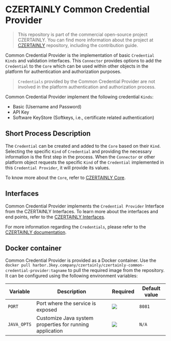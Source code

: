 # CZERTAINLY Common Credential Provider

> This repository is part of the commercial open-source project CZERTAINLY. 
> You can find more information about the project at [CZERTAINLY](https://github.com/3KeyCompany/CZERTAINLY) repository, including the contribution guide.

Common Credential Provider is the implementation of basic `Credential` `Kinds` and validation interfaces. This `Connector` provides options to add the `Credential` to the `Core` which can be used within other objects in the platform for authentication and authorization purposes.

> `Credentials` provided by the Common Credential Provider are not involved in
the platform authentication and authorization process.

Common Credential Provider implement the following credential `Kinds`:
- Basic (Username and Password)
- API Key
- Software KeyStore (Softkeys, i.e., certificate related authentication)

## Short Process Description

The `Credential` can be created and added to the `Core` based on their `Kind`. Selecting the specific `Kind` of `Credential` and providing the necessary information is the first step in the process.  When the `Connector` or other platform object requests the specific `Kind` of the `Credential` implemented in this `Credential Provider`, it will provide its values.

To know more about the `Core`, refer to [CZERTAINLY Core](https://github.com/3KeyCompany/CZERTAINLY-Core).

## Interfaces

Common Credential Provider implements the `Credential Provider` Interface from the CZERTAINLY Interfaces. To learn more about the interfaces and end points, refer to the [CZERTAINLY Interfaces](https://github.com/3KeyCompany/CZERTAINLY-Interfaces).

For more information regarding the `Credentials`, please refer to the [CZERTAINLY documentation](https://docs.czertainly.com).

## Docker container

Common Credential Provider is provided as a Docker container. Use the `docker pull harbor.3key.company/czertainly/czertainly-common-credential-provider:tagname` to pull the required image from the repository. It can be configured using the following environment variables:

| Variable    | Description                                              | Required                                      | Default value |
|-------------|----------------------------------------------------------|-----------------------------------------------|---------------|
| `PORT`      | Port where the service is exposed                        | ![](https://img.shields.io/badge/-NO-red.svg) | `8081`        |
| `JAVA_OPTS` | Customize Java system properties for running application | ![](https://img.shields.io/badge/-NO-red.svg) | `N/A`         |
